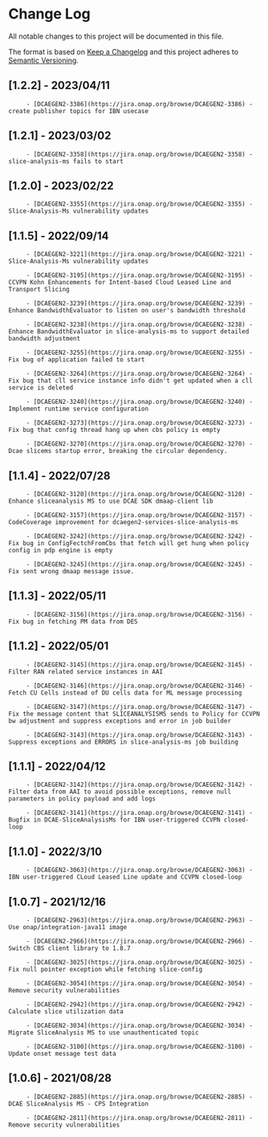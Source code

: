 # Change Log
All notable changes to this project will be documented in this file.

The format is based on [Keep a Changelog](http://keepachangelog.com/)
and this project adheres to [Semantic Versioning](http://semver.org/).
## [1.2.2] - 2023/04/11
         - [DCAEGEN2-3386](https://jira.onap.org/browse/DCAEGEN2-3386) - create publisher topics for IBN usecase

## [1.2.1] - 2023/03/02
         - [DCAEGEN2-3358](https://jira.onap.org/browse/DCAEGEN2-3358) - slice-analysis-ms fails to start
         
## [1.2.0] - 2023/02/22
         - [DCAEGEN2-3355](https://jira.onap.org/browse/DCAEGEN2-3355) - Slice-Analysis-Ms vulnerability updates

## [1.1.5] - 2022/09/14
         - [DCAEGEN2-3221](https://jira.onap.org/browse/DCAEGEN2-3221) - Slice-Analysis-Ms vulnerability updates

         - [DCAEGEN2-3195](https://jira.onap.org/browse/DCAEGEN2-3195) - CCVPN Kohn Enhancements for Intent-based Cloud Leased Line and Transport Slicing

         - [DCAEGEN2-3239](https://jira.onap.org/browse/DCAEGEN2-3239) - Enhance BandwidthEvaluator to listen on user's bandwidth threshold

         - [DCAEGEN2-3238](https://jira.onap.org/browse/DCAEGEN2-3238) - Enhance BandwidthEvaluator in slice-analysis-ms to support detailed bandwidth adjustment

         - [DCAEGEN2-3255](https://jira.onap.org/browse/DCAEGEN2-3255) - Fix bug of application failed to start

         - [DCAEGEN2-3264](https://jira.onap.org/browse/DCAEGEN2-3264) - Fix bug that cll service instance info didn't get updated when a cll service is deleted

         - [DCAEGEN2-3240](https://jira.onap.org/browse/DCAEGEN2-3240) - Implement runtime service configuration

         - [DCAEGEN2-3273](https://jira.onap.org/browse/DCAEGEN2-3273) - Fix bug that config thread hang up when cbs policy is empty

         - [DCAEGEN2-3270](https://jira.onap.org/browse/DCAEGEN2-3270) - Dcae slicems startup error, breaking the circular dependency.

## [1.1.4] - 2022/07/28
         - [DCAEGEN2-3120](https://jira.onap.org/browse/DCAEGEN2-3120) - Enhance sliceanalysis MS to use DCAE SDK dmaap-client lib

         - [DCAEGEN2-3157](https://jira.onap.org/browse/DCAEGEN2-3157) - CodeCoverage improvement for dcaegen2-services-slice-analysis-ms

         - [DCAEGEN2-3242](https://jira.onap.org/browse/DCAEGEN2-3242) - Fix bug in ConfigFectchFromCbs that fetch will get hung when policy config in pdp engine is empty

         - [DCAEGEN2-3245](https://jira.onap.org/browse/DCAEGEN2-3245) - Fix sent wrong dmaap message issue.

## [1.1.3] - 2022/05/11
         - [DCAEGEN2-3156](https://jira.onap.org/browse/DCAEGEN2-3156) - Fix bug in fetching PM data from DES

## [1.1.2] - 2022/05/01
         - [DCAEGEN2-3145](https://jira.onap.org/browse/DCAEGEN2-3145) - Filter RAN related service instances in AAI

         - [DCAEGEN2-3146](https://jira.onap.org/browse/DCAEGEN2-3146) - Fetch CU Cells instead of DU cells data for ML message processing

         - [DCAEGEN2-3147](https://jira.onap.org/browse/DCAEGEN2-3147) - Fix the message content that SLICEANALYSISMS sends to Policy for CCVPN bw adjustment and suppress exceptions and error in job builder

         - [DCAEGEN2-3143](https://jira.onap.org/browse/DCAEGEN2-3143) - Suppress exceptions and ERRORS in slice-analysis-ms job building

## [1.1.1] - 2022/04/12
         - [DCAEGEN2-3142](https://jira.onap.org/browse/DCAEGEN2-3142) - Filter data from AAI to avoid possible exceptions, remove null parameters in policy payload and add logs

         - [DCAEGEN2-3141](https://jira.onap.org/browse/DCAEGEN2-3141) - Bugfix in DCAE-SliceAnalysisMs for IBN user-triggered CCVPN closed-loop

## [1.1.0] - 2022/3/10
         - [DCAEGEN2-3063](https://jira.onap.org/browse/DCAEGEN2-3063) - IBN user-triggered CLoud Leased Line update and CCVPN closed-loop

## [1.0.7] - 2021/12/16
         - [DCAEGEN2-2963](https://jira.onap.org/browse/DCAEGEN2-2963) - Use onap/integration-java11 image

         - [DCAEGEN2-2966](https://jira.onap.org/browse/DCAEGEN2-2966) - Switch CBS client library to 1.8.7

         - [DCAEGEN2-3025](https://jira.onap.org/browse/DCAEGEN2-3025) - Fix null pointer exception while fetching slice-config

         - [DCAEGEN2-3054](https://jira.onap.org/browse/DCAEGEN2-3054) - Remove security vulnerabilities

         - [DCAEGEN2-2942](https://jira.onap.org/browse/DCAEGEN2-2942) - Calculate slice utilization data

         - [DCAEGEN2-3034](https://jira.onap.org/browse/DCAEGEN2-3034) - Migrate SliceAnalysis MS to use unauthenticated topic

         - [DCAEGEN2-3100](https://jira.onap.org/browse/DCAEGEN2-3100) - Update onset message test data

## [1.0.6] - 2021/08/28
         - [DCAEGEN2-2885](https://jira.onap.org/browse/DCAEGEN2-2885) - DCAE SliceAnalysis MS - CPS Integration

         - [DCAEGEN2-2811](https://jira.onap.org/browse/DCAEGEN2-2811) - Remove security vulnerabilities
